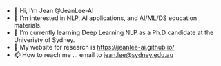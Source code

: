 - 👋 Hi, I’m Jean @JeanLee-AI
- 👀 I’m interested in NLP, AI applications, and AI/ML/DS education materials.
- 🌱 I’m currently learning Deep Learning NLP as a Ph.D candidate at the Univeristy of Sydney. 
- 💞️ My website for research is https://jeanlee-ai.github.io/
- 📫 How to reach me ... email to jean.lee@sydney.edu.au 

